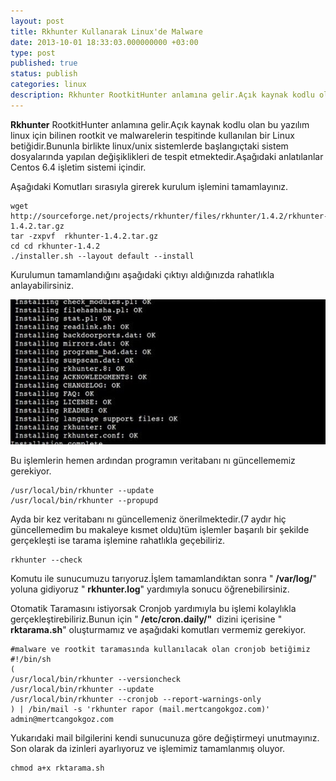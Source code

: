 ```yaml
---
layout: post
title: Rkhunter Kullanarak Linux'de Malware
date: 2013-10-01 18:33:03.000000000 +03:00
type: post
published: true
status: publish
categories: linux
description: Rkhunter RootkitHunter anlamına gelir.Açık kaynak kodlu olan bu yazılım linux için bilinen rootkit ve malwarelerin tespitinde kullanılan
---
```


**Rkhunter** RootkitHunter anlamına gelir.Açık kaynak kodlu olan bu yazılım linux için bilinen rootkit ve malwarelerin tespitinde kullanılan bir Linux betiğidir.Bununla birlikte linux/unix sistemlerde başlangıçtaki sistem dosyalarında yapılan değişiklikleri de tespit etmektedir.Aşağıdaki anlatılanlar Centos 6.4 işletim sistemi içindir.

Aşağıdaki Komutları sırasıyla girerek kurulum işlemini tamamlayınız.

    wget http://sourceforge.net/projects/rkhunter/files/rkhunter/1.4.2/rkhunter-1.4.2.tar.gz
    tar -zxpvf  rkhunter-1.4.2.tar.gz
    cd cd rkhunter-1.4.2
    ./installer.sh --layout default --install

Kurulumun tamamlandığını aşağıdaki çıktıyı aldığınızda rahatlıkla anlayabilirsiniz.

![rkhuntergorsel](/assets/rkhuntergorsel1.jpg)

Bu işlemlerin hemen ardından programın veritabanı nı güncellememiz gerekiyor.

    /usr/local/bin/rkhunter --update 
    /usr/local/bin/rkhunter --propupd

Ayda bir kez veritabanı nı güncellemeniz önerilmektedir.(7 aydır hiç güncellemedim bu makaleye kısmet oldu)tüm işlemler başarılı bir şekilde gerçekleşti ise tarama işlemine rahatlıkla geçebiliriz.

    rkhunter --check

Komutu ile sunucumuzu tarıyoruz.İşlem tamamlandıktan sonra " **/var/log/**" yoluna gidiyoruz " **rkhunter.log**" yardımıyla sonucu öğrenebilirsiniz.

Otomatik Taramasını istiyorsak Cronjob yardımıyla bu işlemi kolaylıkla gerçekleştirebiliriz.Bunun için " **/etc/cron.daily/"&nbsp;** dizini içerisine " **rktarama.sh**" oluşturmamız ve aşağıdaki komutları vermemiz gerekiyor.

    #malware ve rootkit taramasında kullanılacak olan cronjob betiğimiz
    #!/bin/sh
    (
    /usr/local/bin/rkhunter --versioncheck
    /usr/local/bin/rkhunter --update
    /usr/local/bin/rkhunter --cronjob --report-warnings-only
    ) | /bin/mail -s 'rkhunter rapor (mail.mertcangokgoz.com)'  admin@mertcangokgoz.com

Yukarıdaki mail bilgilerini kendi sunucunuza göre değiştirmeyi unutmayınız. Son olarak&nbsp;da izinleri ayarlıyoruz ve işlemimiz tamamlanmış oluyor.

    chmod a+x rktarama.sh
